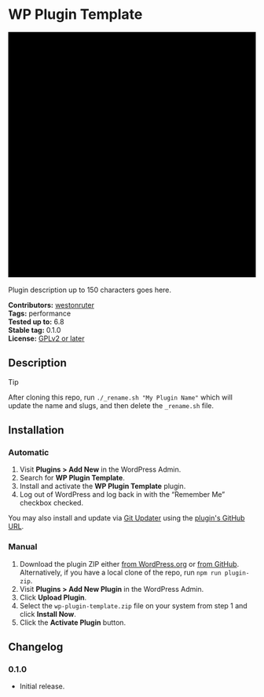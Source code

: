 # WP Plugin Template

<!-- markdownlint-disable-next-line no-inline-html -->
<img src=".wordpress-org/banner.svg" alt="Banner for the WP Plugin Template plugin" width="1544" height="500">

Plugin description up to 150 characters goes here.

**Contributors:** [westonruter](https://profile.wordpress.org/westonruter)  
**Tags:**         performance  
**Tested up to:** 6.8  
**Stable tag:**   0.1.0  
**License:**      [GPLv2 or later](https://www.gnu.org/licenses/old-licenses/gpl-2.0.html)

## Description

> [!TIP]
> After cloning this repo, run `./_rename.sh "My Plugin Name"` which will update the name and slugs, and then delete the `_rename.sh` file.

## Installation

### Automatic

1. Visit **Plugins > Add New** in the WordPress Admin.
2. Search for **WP Plugin Template**.
3. Install and activate the **WP Plugin Template** plugin.
4. Log out of WordPress and log back in with the “Remember Me” checkbox checked.

You may also install and update via [Git Updater](https://git-updater.com/) using the [plugin's GitHub URL](https://github.com/westonruter/wp-plugin-template).

### Manual

1. Download the plugin ZIP either [from WordPress.org](https://downloads.wordpress.org/plugin/wp-plugin-template.zip) or [from GitHub](https://github.com/westonruter/wp-plugin-template/archive/refs/heads/main.zip). Alternatively, if you have a local clone of the repo, run `npm run plugin-zip`.
2. Visit **Plugins > Add New Plugin** in the WordPress Admin.
3. Click **Upload Plugin**.
4. Select the `wp-plugin-template.zip` file on your system from step 1 and click **Install Now**.
5. Click the **Activate Plugin** button.

## Changelog

### 0.1.0

* Initial release.

